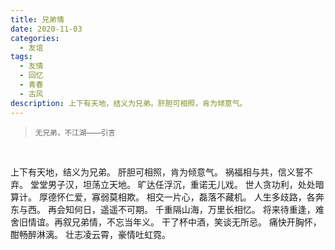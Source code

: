 ```yaml
---
title: 兄弟情
date: 2020-11-03
categories:
  - 友谊
tags:
  - 友情
  - 回忆
  - 青春
  - 古风
description: 上下有天地，结义为兄弟。肝胆可相照，肯为倾意气。
---
```


<blockquote>
<p><small>无兄弟，不江湖——引言</small></p>
</blockquote>
<br/>

上下有天地，结义为兄弟。
肝胆可相照，肯为倾意气。
祸福相与共，信义誓不弃。
堂堂男子汉，坦荡立天地。
旷达任浮沉，重诺无儿戏。
世人贪功利，处处暗算计。
厚德怀仁爱，寡弱莫相欺。
相交一片心，磊落不藏机。
人生多歧路，各奔东与西。
再会知何日，遥遥不可期。
千重隔山海，万里长相忆。
将来待重逢，难舍旧情谊。
​再叙兄弟情，不忘当年义。
干了杯中酒，笑谈无所忌。
痛快开胸怀，酣畅醉淋漓。
壮志凌云霄，豪情吐虹霓。